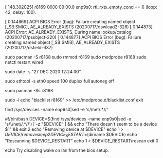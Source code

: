 [  148.302025] r8169 0000:09:00.0 enp9s0: rtl_rxtx_empty_cond == 0 (loop: 42, delay: 100).

[    0.144869] ACPI BIOS Error (bug): Failure creating named object [\_SB.SMIC], AE_ALREADY_EXISTS (20200717/dswload2-326)
[    0.144873] ACPI Error: AE_ALREADY_EXISTS, During name lookup/catalog (20200717/psobject-220)
[    0.144877] ACPI BIOS Error (bug): Failure creating named object [\_SB.SMIB], AE_ALREADY_EXISTS (20200717/dsfield-637)


sudo pacman -S r8168
sudo rmmod r8169
sudo modprobe r8168
sudo netctl restart wired

sudo date -s "27 DEC 2020 12:24:00"

sudo ethtool -s eth0 speed 100 duplex full autoneg off

sudo pacman -Ss r8168

sudo -i
echo "blacklist r8169"  >>  /etc/modprobe.d/blacklist.conf
exit

find /sys/devices -name enp9s0|sed -e 's/\/net\/.*//'

#!/bin/bash
DEVICE=$(find /sys/devices -name enp9s0|sed -e 's/\/net\/.*//')
[ -z "$DEVICE" ] && echo "There doesn't seem to be a device $1" && exit 2
echo "Removing device at $DEVICE"
echo 1 > $DEVICE/remove
sleep 2
DEVICE_RESTART=$(dirname $DEVICE)
echo "Rescanning $DEVICE_RESTART"
echo 1 > $DEVICE_RESTART/rescan
exit 0


echo Try disabling wake on lan from the bios setup.

